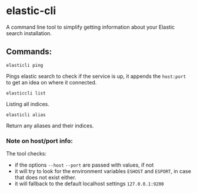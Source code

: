 # elastic-cli
A command line tool to simplify getting information about your Elastic search installation.

## Commands:

`elasticli ping`

Pings elastic search to check if the service is up, it appends the `host:port` to get an idea
on where it connected.

`elasticcli list`

Listing all indices.

`elasticli alias`

Return any aliases and their indices.

### Note on host/port info:

The tool checks:

 - if the options `--host` `--port` are passed with values, if not
 - it will try to look for the environment variables `ESHOST` and `ESPORT`, in case that does not exist either.
 - it will fallback to the default localhost settings `127.0.0.1:9200`
